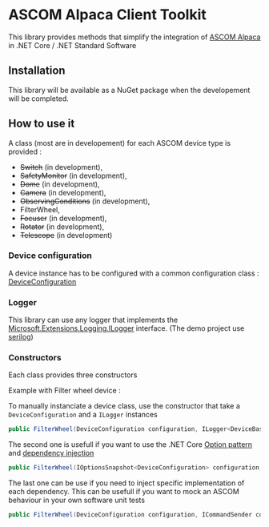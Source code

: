 # ASCOM Alpaca Client Toolkit

This library provides methods that simplify the integration of 
[ASCOM Alpaca](https://ascom-standards.org/Developer/Alpaca.htm) in .NET Core / .NET Standard Software

## Installation

This library will be available as a NuGet package when the developement will be completed. 

## How to use it

A class (most are in developement) for each ASCOM device type is provided :

- ~~Switch~~ (in development),
- ~~SafetyMonitor~~ (in development),
- ~~Dome~~ (in development),
- ~~Camera~~ (in development),
- ~~ObservingConditions~~ (in development),
- FilterWheel,
- ~~Focuser~~ (in development),
- ~~Rotator~~ (in development),
- ~~Telescope~~ (in development)

### Device configuration

A device instance has to be configured with a common configuration class : 
[DeviceConfiguration](https://github.com/elendil-software/ASCOM.Alpaca.Client/blob/master/src/ASCOM.Alpaca.Client/Configuration/DeviceConfiguration.cs)

### Logger

This library can use any logger that implements the 
[Microsoft.Extensions.Logging.ILogger](https://docs.microsoft.com/en-us/dotnet/api/microsoft.extensions.logging.ilogger) interface. (The demo project use [serilog](https://serilog.net/))

### Constructors

Each class provides three constructors 

Example with Filter wheel device :

To manually instanciate a device class, use the constructor that take a `DeviceConfiguration` and a `ILogger` instances
```cs
public FilterWheel(DeviceConfiguration configuration, ILogger<DeviceBase> logger = null)
```

The second one is usefull if you want to use the .NET Core 
[Option pattern](https://docs.microsoft.com/en-us/aspnet/core/fundamentals/configuration/options) 
and [dependency injection](https://docs.microsoft.com/en-us/aspnet/core/fundamentals/dependency-injection)
```cs
public FilterWheel(IOptionsSnapshot<DeviceConfiguration> configuration, ILogger<DeviceBase> logger = null)
``` 

The last one can be use if you need to inject specific implementation of each dependency.
This can be usefull if you want to mock an ASCOM behaviour in your own software unit tests
```cs
public FilterWheel(DeviceConfiguration configuration, ICommandSender commandSender, IClientTransactionIdGenerator clientTransactionIdGenerator, ILogger<DeviceBase> logger)
```
